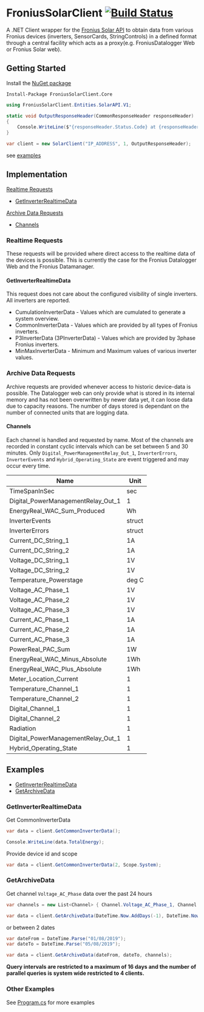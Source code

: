 # FroniusSolarClient [![Build Status](https://travis-ci.org/SeanoNET/FroniusSolarClient.svg?branch=master)](https://travis-ci.org/SeanoNET/FroniusSolarClient)
A .NET Client wrapper for the [Fronius Solar API](https://www.fronius.com/en/photovoltaics/products/all-products/system-monitoring/open-interfaces/fronius-solar-api-json-) to obtain data from various Fronius devices (inverters, SensorCards, StringControls) in a defined format through a central facility which acts as a proxy(e.g. FroniusDatalogger Web or Fronius Solar web).

## Getting Started

Install the [NuGet package](https://www.nuget.org/packages/FroniusSolarClient.Core/)

 `Install-Package FroniusSolarClient.Core`

```csharp
using FroniusSolarClient.Entities.SolarAPI.V1;

static void OutputResponseHeader(CommonResponseHeader responseHeader)
{
    Console.WriteLine($"{responseHeader.Status.Code} at {responseHeader.Timestamp}");
}

var client = new SolarClient("IP_ADDRESS", 1, OutputResponseHeader);
```

see [examples](#examples)

## Implementation

[Realtime Requests](#realtime-requests)

- [GetInverterRealtimeData](#GetInverterRealtimeData)

[Archive Data Requests](#Archive-Data-Requests)

- [Channels](#Channels)



### Realtime Requests
These requests will be provided where direct access to the realtime data of the devices is possible. This is currently the case for the Fronius Datalogger Web and the Fronius Datamanager.

#### GetInverterRealtimeData
This request does not care about the configured visibility of single inverters. All inverters are reported.

- CumulationInverterData - Values which are cumulated to generate a system overview. 
- CommonInverterData - Values which are provided by all types of Fronius inverters. 
- P3InverterData (3PInverterData) - Values which are provided by 3phase Fronius inverters. 
- MinMaxInverterData - Minimum and Maximum values of various inverter values. 

### Archive Data Requests
Archive requests are provided whenever access to historic device-data is possible. The Datalogger web can only provide what is stored in its internal memory and has not been overwritten by newer data yet, it can loose data due to capacity reasons. The number of days stored is dependant on the number of connected units that are logging data.

#### Channels
Each channel is handled and requested by name. Most of the channels are recorded in constant cyclic intervals which can be set between 5 and 30 minutes. Only `Digital_PowerManagementRelay_Out_1`, `InverterErrors`, `InverterEvents` and `Hybrid_Operating_State` are event triggered and may occur every time.

|Name|Unit|
|---|---|
|TimeSpanInSec |sec|
|Digital_PowerManagementRelay_Out_1|1|
|EnergyReal_WAC_Sum_Produced|Wh|
|InverterEvents | struct|
|InverterErrors |  struct|
|Current_DC_String_1 |1A |
|Current_DC_String_2 |1A |
|Voltage_DC_String_1 |1V |
|Voltage_DC_String_2 |1V |
|Temperature_Powerstage |deg C |
|Voltage_AC_Phase_1 |1V |
|Voltage_AC_Phase_2 |1V |
|Voltage_AC_Phase_3 | 1V |
|Current_AC_Phase_1 |1A |
|Current_AC_Phase_2 |1A |
|Current_AC_Phase_3 |1A |
|PowerReal_PAC_Sum |1W |
|EnergyReal_WAC_Minus_Absolute |1Wh|
|EnergyReal_WAC_Plus_Absolute |1Wh |
|Meter_Location_Current |1 |
|Temperature_Channel_1 |1|
|Temperature_Channel_2 |1 |
|Digital_Channel_1 |1 |
|Digital_Channel_2 |1 |
|Radiation |1 |
|Digital_PowerManagementRelay_Out_1 |1 |
|Hybrid_Operating_State |1|

## Examples

- [GetInverterRealtimeData](#GetInverterRealtimeData)
- [GetArchiveData](#GetArchiveData)


### GetInverterRealtimeData

Get CommonInverterData

```csharp
var data = client.GetCommonInverterData();

Console.WriteLine(data.TotalEnergy);
```

Provide device id and scope

```csharp
var data = client.GetCommonInverterData(2, Scope.System);
```

### GetArchiveData

Get channel `Voltage_AC_Phase` data over the past 24 hours 

```csharp
var channels = new List<Channel> { Channel.Voltage_AC_Phase_1, Channel.Voltage_AC_Phase_2, Channel.Voltage_AC_Phase_3 };

var data = client.GetArchiveData(DateTime.Now.AddDays(-1), DateTime.Now, channels);
```

or between 2 dates

```csharp
var dateFrom = DateTime.Parse("01/08/2019");
var dateTo = DateTime.Parse("05/08/2019");

var data = client.GetArchiveData(dateFrom, dateTo, channels);
```
**Query intervals are restricted to a maximum of 16 days and the number of parallel queries is system wide restricted to 4 clients.**

### Other Examples

See [Program.cs](FroniusSolarClient.Examples/Program.cs) for more examples

